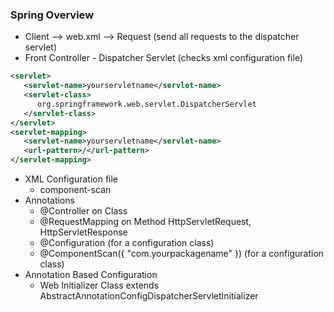 ### Spring Overview

* Client --> web.xml --> Request (send all requests to the dispatcher servlet)
* Front Controller - Dispatcher Servlet (checks xml configuration file)
```web.xml
<servlet>
   <servlet-name>yourservletname</servlet-name>
   <servlet-class>
      org.springframework.web.servlet.DispatcherServlet
   </servlet-class>
</servlet>
<servlet-mapping>
   <servlet-name>yourservletname</servlet-name>
   <url-pattern>/</url-pattern>
</servlet-mapping>
```
* XML Configuration file
   * component-scan
* Annotations
   * @Controller on Class
   * @RequestMapping on Method HttpServletRequest, HttpServletResponse
   * @Configuration (for a configuration class)
   * @ComponentScan({ "com.yourpackagename" }) (for a configuration class)
* Annotation Based Configuration
   * Web Initializer Class extends AbstractAnnotationConfigDispatcherServletInitializer
